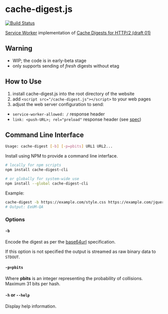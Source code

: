 # cache-digest.js

[![Build Status](https://travis-ci.org/h2o/cache-digest.js.svg?branch=master)](https://travis-ci.org/h2o/cache-digest.js)

[Service Worker](https://developer.mozilla.org/docs/Web/API/Service_Worker_API) implementation of [Cache Digests for HTTP/2 (draft 01)](https://tools.ietf.org/html/draft-kazuho-h2-cache-digest-01)

## Warning


* WIP; the code is in early-beta stage
* only supports sending of _fresh_ digests without etag

## How to Use

1. install cache-digest.js into the root directory of the website
2. add `<script src="/cache-digest.js"></script>` to your web pages
3. adjust the web server configuration to send:
 * `service-worker-allowed: /` response header
 * `link: <push-URL>; rel="preload"` response header (see [spec](https://w3c.github.io/preload/))

## Command Line Interface

```bash
Usage: cache-digest [-b] [-p=pbits] URL1 URL2...
```

Install using NPM to provide a command line interface.

```bash
# locally for npm scripts
npm install cache-digest-cli

# or globally for system-wide use
npm install --global cache-digest-cli
```

Example:
```bash
cache-digest -b https://example.com/style.css https://example.com/jquery.js https://example.com/shortcut.css
# Output: EeUM-QA
```

### Options

#### `-b`

Encode the digest as per the [base64url](https://tools.ietf.org/html/rfc4648#section-5) specification.

If this option is not specified the output is streamed as raw binary data to `STDOUT`.

#### `-p=pbits`

Where **pbits** is an integer representing the probability of collisions. Maximum 31 bits per hash.

#### `-h` or `--help`

Display help information.
